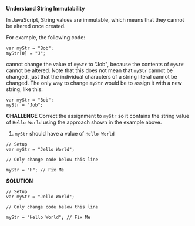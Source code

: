 **Understand String Immutability**


In JavaScript, String values are immutable, which means that they cannot be altered once created.

For example, the following code:
```
var myStr = "Bob";
myStr[0] = "J";
```

cannot change the value of `myStr` to "Job", because the contents of `myStr` cannot be altered. Note that this does not mean that `myStr` cannot be changed, just that the individual characters of a string literal cannot be changed. The only way to change `myStr` would be to assign it with a new string, like this:

```
var myStr = "Bob";
myStr = "Job";
```

**CHALLENGE**
Correct the assignment to `myStr` so it contains the string value of `Hello World` using the approach shown in the example above.
1. `myStr` should have a value of `Hello World`

```
// Setup
var myStr = "Jello World";

// Only change code below this line

myStr = "H"; // Fix Me

```

**SOLUTION**
```
// Setup
var myStr = "Jello World";

// Only change code below this line

myStr = "Hello World"; // Fix Me

```
